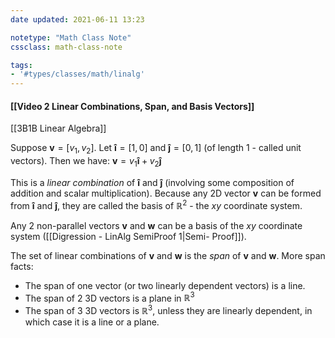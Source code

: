 ```yaml
---
date updated: 2021-06-11 13:23

notetype: "Math Class Note"
cssclass: math-class-note

tags:
- '#types/classes/math/linalg'
---
```


#### [[Video 2 Linear Combinations, Span, and Basis Vectors]]
[[3B1B Linear Algebra]]

Suppose $\mathbf{v} = [v_1, v_2]$.  Let $\mathbf{\hat{i}} = [1,0]$ and $\mathbf{\hat{j}} = [0,1]$ (of length 1 - called unit vectors). Then we have:
$\mathbf{v} = v_1 \mathbf{\hat{i}} + v_2 \mathbf{\hat{j}}$

This is a <i>linear combination</i> of  $\mathbf{\hat{i}}$ and $\mathbf{\hat{j}}$ (involving some composition of addition and scalar multiplication). Because any 2D vector $\mathbf{v}$ can be formed from  $\mathbf{\hat{i}}$ and $\mathbf{\hat{j}}$, they are called the basis of $\mathbb{R}^2$ - the $xy$ coordinate system.

Any 2 non-parallel vectors $\mathbf{v}$ and $\mathbf{w}$ can be a basis of the $xy$ coordinate system ([[Digression - LinAlg SemiProof 1|Semi- Proof]]).

The set of linear combinations of $\mathbf{v}$ and $\mathbf{w}$ is the <i>span</i> of $\mathbf{v}$ and $\mathbf{w}$. More span facts:

- The span of one vector (or two linearly dependent vectors) is a line.
- The span of 2 3D vectors is a plane in $\mathbb{R}^3$
- The span of 3 3D vectors is $\mathbb{R}^3$, unless they are linearly dependent, in which case it is a line or a plane.

